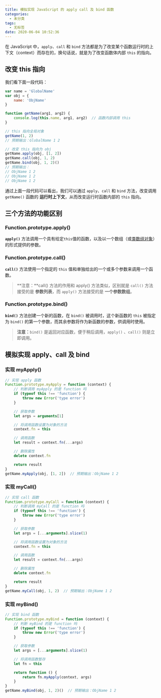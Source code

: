 ```yaml
---
title: 模拟实现 JavaScript 的 apply call 及 bind 函数
categories:
  - 未分类
tags:
  - 无标签
date: 2020-06-04 10:52:36
---
```


在 JavaScript 中，`apply`、`call` 和 `bind` 方法都是为了改变某个函数运行时的上下文（context）而存在的，换句话说，就是为了改变函数体内部 `this` 的指向。

## 改变 this 指向

我们看下面一段代码：

```javascript
var name = 'GlobalName'
var obj = {
    name: 'ObjName'
}

function getName(arg1, arg2) {
    console.log(this.name, arg1, arg2)  // 函数内部调用 this
}

// this 指向全局对象
getName(1, 2)
// 预期输出：GlobalName 1 2

// 改变 this 指向为 obj
getName.apply(obj, [1, 2])
getName.call(obj, 1, 2)
getName.bind(obj, 1, 2)()
// 预期输出：
// ObjName 1 2
// ObjName 1 2
// ObjName 1 2
```

通过上面一段代码可以看出，我们可以通过 `apply`、`call` 和 `bind` 方法，改变调用 `getName()` 函数的 **运行时上下文**，从而改变运行时函数内部的 `this` 指向。

## 三个方法的功能区别

### Function.prototype.apply()

**`apply()`** 方法调用一个具有给定`this`值的函数，以及以一个数组（或[类数组对象](https://developer.mozilla.org/zh-CN/docs/Web/JavaScript/Guide/Indexed_collections#working_with_array-like_objects)）的形式提供的参数。

### Function.prototype.call()

**`call()`** 方法使用一个指定的 `this` 值和单独给出的一个或多个参数来调用一个函数。

> **注意：**call() 方法的作用和 apply() 方法类似，区别就是 `call()` 方法接受的是 **参数列表**，而 `apply()` 方法接受的是 **一个参数数组**。

### Function.prototype.bind()

**`bind()`** 方法创建一个新的函数，在 `bind()` 被调用时，这个新函数的 `this` 被指定为 `bind()` 的第一个参数，而其余参数将作为新函数的参数，供调用时使用。

> **注意：**`bind()` 是返回对应函数，便于稍后调用，`apply()` 、`call()` 则是立即调用。

## 模拟实现 apply、call 及 bind

### 实现 myApply()

```javascript
// 实现 apply 函数
Function.prototype.myApply = function (context) {
    // 判断调用 myApply 的是 function 吗
    if (typeof this !== 'function') {
        throw new Error('type error')
    }

    // 获取参数
    let args = arguments[1]

    // 将调用函数设置为对象的方法
    context.fn = this

    // 调用函数
    let result = context.fn(...args)

    // 删除属性
    delete context.fn

    return result
}
getName.myApply(obj, [1, 2])  // 预期输出：ObjName 1 2
```

### 实现 myCall()

```javascript
// 实现 call 函数
Function.prototype.myCall = function (context) {
    // 判断调用 myCall 的是 function 吗
    if (typeof this !== 'function') {
        throw new Error('type error')
    }

    // 获取参数
    let args = [...arguments].slice(1)

    // 将调用函数设置为对象的方法
    context.fn = this

    // 调用函数
    let result = context.fn(...args)

    // 删除属性
    delete context.fn

    return result
}
getName.myCall(obj, 1, 2)  // 预期输出：ObjName 1 2
```

### 实现 myBind()

```javascript
// 实现 bind 函数
Function.prototype.myBind = function (context) {
    // 判断 myBind 的是 function 吗
    if (typeof this !== 'function') {
        throw new Error('type error')
    }

    // 获取参数
    let args = [...arguments].slice(1)

    // 将调用函数暂存
    let fn = this

    return function () {
        return fn.myApply(context, args)
    }
}
getName.myBind(obj, 1, 2)()  // 预期输出：ObjName 1 2
```

